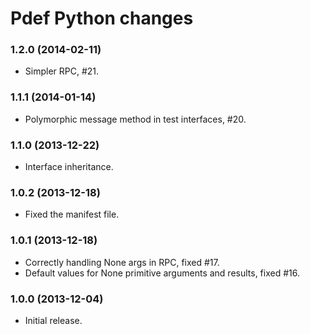 Pdef Python changes
===================

### 1.2.0 (2014-02-11)
- Simpler RPC, #21.

### 1.1.1 (2014-01-14)
- Polymorphic message method in test interfaces, #20.

### 1.1.0 (2013-12-22)
- Interface inheritance.

### 1.0.2 (2013-12-18)
- Fixed the manifest file.

### 1.0.1 (2013-12-18)
- Correctly handling None args in RPC, fixed #17.
- Default values for None primitive arguments and results, fixed #16.

### 1.0.0 (2013-12-04)
- Initial release.
